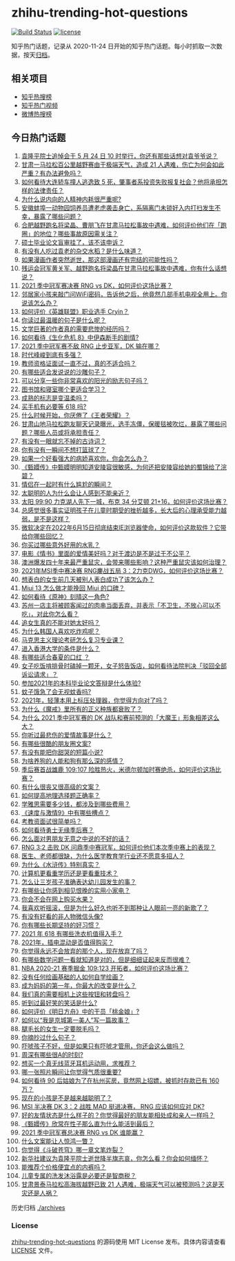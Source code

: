 # zhihu-trending-hot-questions

[![Build Status](https://github.com/justjavac/zhihu-trending-hot-questions/workflows/ci/badge.svg?branch=master)](https://github.com/justjavac/zhihu-trending-hot-questions/actions)
[![license](https://img.shields.io/github/license/justjavac/zhihu-trending-hot-questions)](https://github.com/justjavac/zhihu-trending-hot-questions/blob/master/LICENSE)

知乎热门话题，记录从 2020-11-24 日开始的知乎热门话题。每小时抓取一次数据，按天[归档](./archives)。

## 相关项目

- [知乎热搜榜](https://github.com/justjavac/zhihu-trending-top-search)
- [知乎热门视频](https://github.com/justjavac/zhihu-trending-hot-video)
- [微博热搜榜](https://github.com/justjavac/weibo-trending-hot-search)

## 今日热门话题

<!-- BEGIN -->
<!-- 最后更新时间 Mon May 24 2021 11:25:19 GMT+0800 (China Standard Time) -->

1. [袁隆平院士追悼会于 5 月 24 日 10
   时举行，你还有那些话想对袁爷爷说？](https://www.zhihu.com/question/461057842)
2. [甘肃一马拉松百公里越野赛由于极端天气，造成 21
   人遇难，伤亡为何会如此严重？有办法避免吗？](https://www.zhihu.com/question/460921357)
3. [如何看待大连轿车撞人逃逸致 5
   死，肇事者系投资失败报复社会？他将承担怎样的法律责任？](https://www.zhihu.com/question/460975066)
4. [为什么说内向的人精神内耗很严重呢?](https://www.zhihu.com/question/438833344)
5. [安徽蚌埠一动物园饲养员遭老虎袭击身亡，系隔离门未锁好入内打扫发生不幸，暴露了哪些问题？](https://www.zhihu.com/question/461014605)
6. [合肥越野跑名将梁晶、曹朋飞在甘肃马拉松事故中遇难，如何评价他们在「跑圈」的地位？哪些事故原因需关注？](https://www.zhihu.com/question/461006549)
7. [硕士毕业论文盲审挂了，该不该申诉？](https://www.zhihu.com/question/398964694)
8. [有没有人吃过袁老的杂交水稻？是什么味道？](https://www.zhihu.com/question/387581217)
9. [如果漫画作者突然逝世，那这部漫画还有完结的可能性吗？](https://www.zhihu.com/question/460464213)
10. [残运会冠军黄关军、越野跑名将梁晶在甘肃马拉松事故中遇难，你有什么话想说？](https://www.zhihu.com/question/460968811)
11. [2021 季中冠军赛决赛 RNG vs DK，如何评价这场比赛？](https://www.zhihu.com/question/461037428)
12. [邻居家小孩来敲门问WiFi密码，告诉他之后，他竟然几部手机电视全用上。你说该怎么办？](https://www.zhihu.com/question/331281360)
13. [如何评价《英雄联盟》职业选手 Cryin？](https://www.zhihu.com/question/314822598)
14. [你读过最温暖的句子是什么呢？](https://www.zhihu.com/question/459103089)
15. [文学巨著的作者真的需要悲惨的经历吗？](https://www.zhihu.com/question/460887760)
16. [如何看待《生化危机 8》中伊森断手的剧情?](https://www.zhihu.com/question/458175918)
17. [2021 季中冠军赛不敌 RNG 止步亚军，DK 输在哪？](https://www.zhihu.com/question/461080204)
18. [时代峰峻到底有多强？](https://www.zhihu.com/question/459886563)
19. [教师资格证面试一直不过，真的不适合吗？](https://www.zhihu.com/question/460195699)
20. [有哪些适合发说说的沙雕句子？](https://www.zhihu.com/question/363265841)
21. [可以分享一些你非常喜欢的阳光的励志句子吗？](https://www.zhihu.com/question/459087332)
22. [图书馆和寝室哪个更适合学习？](https://www.zhihu.com/question/459749773)
23. [成熟的标志是变温柔吗？](https://www.zhihu.com/question/458040513)
24. [买手机有必要等 618 吗?](https://www.zhihu.com/question/457283212)
25. [什么时候开始，你厌倦了《王者荣耀》？](https://www.zhihu.com/question/459401567)
26. [甘肃山地马拉松跑友聊天记录曝光，选手冻僵，保暖毯被吹烂，暴露了哪些问题？哪些人员或将承担责任？](https://www.zhihu.com/question/460936873)
27. [有没有一眼就忘不掉的古诗词？](https://www.zhihu.com/question/442263225)
28. [你有没有一瞬间不想打篮球了？](https://www.zhihu.com/question/456341403)
29. [如果一个好看强大的病娇喜欢你，你会怎么办？](https://www.zhihu.com/question/361078749)
30. [《甄嬛传》中甄嬛明明知道安陵容很敏感，为何还把安陵容给她的蜀锦给了浣碧？](https://www.zhihu.com/question/325114276)
31. [情侣在一起时有什么尴尬的瞬间？](https://www.zhihu.com/question/58489668)
32. [太聪明的人为什么会让人感到不能亲近？](https://www.zhihu.com/question/449801792)
33. [太阳 99:90 力克湖人先下一城，布克 34 分艾顿
    21+16，如何评价这场比赛？](https://www.zhihu.com/question/461082867)
34. [总感觉很多事实证明孩子在儿童时期受的挫折越多，长大后的心理承受能力越弱，是不是这样？](https://www.zhihu.com/question/266704437)
35. [微软决定在2022年6月15日彻底结束IE浏览器使命，如何评价这款软件？它带给你哪些回忆？](https://www.zhihu.com/question/460468482)
36. [你买过哪些意外好用的水乳？](https://www.zhihu.com/question/343179934)
37. [电影《情书》里面的爱情美好吗？对于渡边是不是过于不公平？](https://www.zhihu.com/question/311035807)
38. [澳洲爆发四十年来最严重鼠灾，会带来哪些影响？这种严重鼠灾该如何治理？](https://www.zhihu.com/question/460691340)
39. [2021年MSI季中赛决赛 RNG鏖战五局
    3：2力克DWG，如何评价这场比赛？](https://www.zhihu.com/question/461076249)
40. [想表白的女生前几天被别人表白成功了该怎么办？](https://www.zhihu.com/question/457390121)
41. [Miui 13 怎么做才能挽回 Miui 的口碑？](https://www.zhihu.com/question/460390365)
42. [如何看待《原神》刻晴这一角色?](https://www.zhihu.com/question/421862145)
43. [苏州一店主将被顾客闻过的肉串当面丢弃，并表示「不卫生，不放心可以不吃」，对此你怎么看？](https://www.zhihu.com/question/460604746)
44. [追女生真的不能对她太好吗？](https://www.zhihu.com/question/435541311)
45. [为什么韩国人喜欢吃炸鸡呢？](https://www.zhihu.com/question/22146758)
46. [马克思主义理论考研怎么复习专业课？](https://www.zhihu.com/question/64680706)
47. [进入香港大学的条件是什么？](https://www.zhihu.com/question/20458470)
48. [有哪些适合春夏的口红 ？](https://www.zhihu.com/question/319260175)
49. [女子吃饭啃排骨时磕掉一颗牙，女子怒告饭店，如何看待法院判决「驳回全部诉讼请求」？](https://www.zhihu.com/question/460584839)
50. [参加2021年的本科毕业论文答辩是什么体验?](https://www.zhihu.com/question/459519640)
51. [蚊子饿急了会无视蚊香吗?](https://www.zhihu.com/question/374704654)
52. [2021年，轻薄本用上标压处理器，你觉得方向对了吗？](https://www.zhihu.com/question/460874311)
53. [为什么《魔戒》里所有的正义种族都衰败了？](https://www.zhihu.com/question/457060439)
54. [为什么 2021 季中冠军赛的 DK
    战队和赛前预测的「大魔王」形象相差这么大？](https://www.zhihu.com/question/459640343)
55. [你听过最悲伤的爱情故事是什么？](https://www.zhihu.com/question/41501130)
56. [有哪些很酷的朋友圈文案?](https://www.zhihu.com/question/346046856)
57. [有没有能把你甜哭的短篇小说?](https://www.zhihu.com/question/333114370)
58. [为啥养狗的人能和狗有那么深的感情？](https://www.zhihu.com/question/413857398)
59. [季后赛首战雄鹿 109:107
    险胜热火，米德尔顿加时赛绝杀，如何评价这场比赛？](https://www.zhihu.com/question/460920931)
60. [有什么很丧又很高级的文案？](https://www.zhihu.com/question/444780653)
61. [如何提高地理选择题正确率？](https://www.zhihu.com/question/337971922)
62. [学雅思需要多少钱，都涉及到哪些费用？](https://www.zhihu.com/question/360178959)
63. [《速度与激情9》中有哪些槽点？](https://www.zhihu.com/question/460503368)
64. [考教资面试很简单吗？](https://www.zhihu.com/question/453353319)
65. [如何看待勇士无缘季后赛？](https://www.zhihu.com/question/460793468)
66. [怎么面对男朋友无意之中说的不好的话？](https://www.zhihu.com/question/460839405)
67. [RNG 3:2 击败 DK
    问鼎季中赛冠军，如何评价他们本次季中赛上的表现？](https://www.zhihu.com/question/461077442)
68. [医生、老师都很缺，为什么医学教育学行业还不愿意多招人？](https://www.zhihu.com/question/455946878)
69. [为什么《水浒传》特别真实？](https://www.zhihu.com/question/445932631)
70. [计算机更看重学历还是更看重技术？](https://www.zhihu.com/question/454783960)
71. [怎么让三岁孩子准确表达幼儿园发生的事？](https://www.zhihu.com/question/455057144)
72. [有哪些让你感到相见恨晚的实用小家电？](https://www.zhihu.com/question/425277382)
73. [你会不会在网上购买水果？](https://www.zhihu.com/question/369801334)
74. [我喜欢听摇滚，但是为什么好久也听不到那种让人眼前一亮的新歌了？](https://www.zhihu.com/question/455885166)
75. [有没有好看的非人物微信头像?](https://www.zhihu.com/question/387563344)
76. [你有哪些长期坚持的好习惯？](https://www.zhihu.com/question/447430462)
77. [2021 年 618 有哪些洗衣机值得入手？](https://www.zhihu.com/question/457255379)
78. [2021年，插电混动是否值得购买？](https://www.zhihu.com/question/460152359)
79. [你觉得永远不会放弃的那个人，现在放弃了吗？](https://www.zhihu.com/question/459833856)
80. [有哪些数学问题一看就知道是对的，但是细细证起来反而很难？](https://www.zhihu.com/question/459708225)
81. [NBA 2020-21 赛季掘金 109:123
    开拓者，如何评价这场比赛？](https://www.zhihu.com/question/460937287)
82. [没有任何绘画基础的人如何自学绘画？](https://www.zhihu.com/question/21095093)
83. [成为妈妈的第一年，你最大的改变是什么？](https://www.zhihu.com/question/445013316)
84. [我们真的需要相机上这些按钮和转盘吗？](https://www.zhihu.com/question/459960019)
85. [听到过最好笑的笑话是什么?](https://www.zhihu.com/question/458232484)
86. [如何评价《明日方舟》中的干员「桃金娘」?](https://www.zhihu.com/question/460102315)
87. [如何以“我是京城第一美人”写一篇故事？](https://www.zhihu.com/question/437673871)
88. [腿毛长的女生一定要脱毛吗？](https://www.zhihu.com/question/297055873)
89. [你摘抄过什么句子？](https://www.zhihu.com/question/314121506)
90. [吓唬孩子不好，但是如果只有吓唬才管用，你还会这么做吗？](https://www.zhihu.com/question/460630935)
91. [周深有哪些很A的时刻?](https://www.zhihu.com/question/403704908)
92. [想买一个真无线蓝牙耳机运动用，求推荐？](https://www.zhihu.com/question/274765605)
93. [哪一张照片瞬间让你觉得气质很重要?](https://www.zhihu.com/question/297341335)
94. [如何看待 90 后姑娘为了在杭州买房，竟然网上招嫖，被抓时存款已有 160
    万？](https://www.zhihu.com/question/460671555)
95. [现在的小孩是不是越来越聪明了？](https://www.zhihu.com/question/454361471)
96. [MSI 半决赛 DK 3：2 战胜 MAD 挺进决赛， RNG 应该如何应对
    DK?](https://www.zhihu.com/question/460911302)
97. [好的友情状态是什么样子的？你觉得最好的朋友能相处成和亲人一样吗？](https://www.zhihu.com/question/460839642)
98. [《甄嬛传》欣常在性子那么直为什么能活到最后？](https://www.zhihu.com/question/459465431)
99. [2021 季中冠军赛总决赛 RNG vs DK 谁能赢？](https://www.zhihu.com/question/460911288)
100. [什么文案能让人惊鸿一瞥？](https://www.zhihu.com/question/451181423)
101. [你觉得《斗破苍穹》哪一章文笔炸裂？](https://www.zhihu.com/question/455079084)
102. [新华社建议为袁隆平院士逝世降半旗志哀，你怎么看？你会如何缅怀？](https://www.zhihu.com/question/460853429)
103. [能推荐个价格便宜点的内裤吗？](https://www.zhihu.com/question/408737469)
104. [儿童专属的洗发沐浴露是必要还是智商税？](https://www.zhihu.com/question/460350405)
105. [甘肃景泰马拉松高海拔越野已致 21
     人遇难，极端天气可以被预测吗？这是天灾还是人祸？](https://www.zhihu.com/question/460923810)

<!-- END -->

历史归档 [./archives](./archives)

### License

[zhihu-trending-hot-questions](https://github.com/justjavac/zhihu-trending-hot-questions)
的源码使用 MIT License 发布。具体内容请查看 [LICENSE](./LICENSE) 文件。
